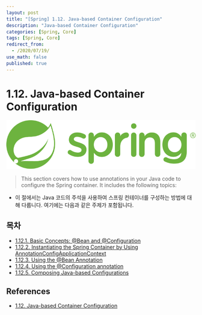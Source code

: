 ```yaml
---
layout: post
title: "[Spring] 1.12. Java-based Container Configuration"
description: "Java-based Container Configuration"
categories: [Spring, Core]
tags: [Spring, Core]
redirect_from:
  - /2020/07/19/
use_math: false
published: true
---
```


# 1.12. Java-based Container Configuration

<img src="/assets/images/posts/logos/spring-logo.svg">

> This section covers how to use annotations in your Java code to configure the Spring container. It includes the following topics:

- 이 절에서는 Java 코드의 주석을 사용하여 스프링 컨테이너를 구성하는 방법에 대해 다룹니다. 여기에는 다음과 같은 주제가 포함됩니다.

## 목차

- [1.12.1. Basic Concepts: @Bean and @Configuration](https://bossm0n5t3r.github.io/blog/37/)
- [1.12.2. Instantiating the Spring Container by Using AnnotationConfigApplicationContext](https://bossm0n5t3r.github.io/blog/38/)
- [1.12.3. Using the @Bean Annotation](https://bossm0n5t3r.github.io/blog/39/)
- [1.12.4. Using the @Configuration annotation](https://bossm0n5t3r.github.io/blog/40/)
- [1.12.5. Composing Java-based Configurations](https://bossm0n5t3r.github.io/blog/41/)

## References

- [1.12. Java-based Container Configuration](https://docs.spring.io/spring/docs/current/spring-framework-reference/core.html#beans-java)
